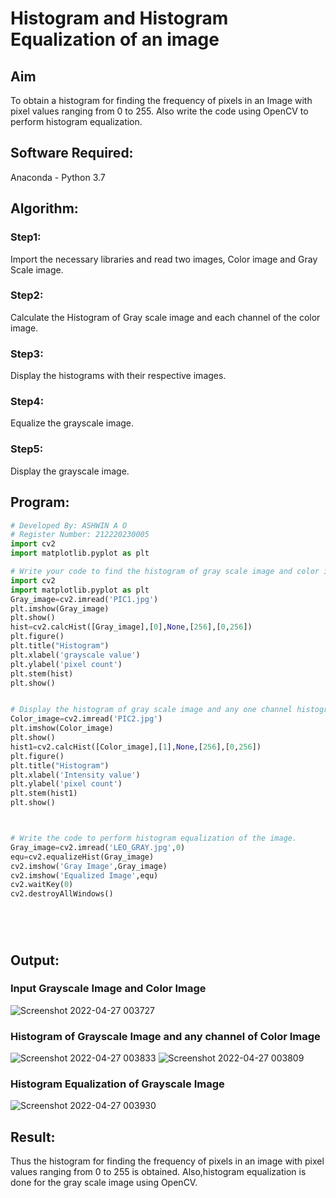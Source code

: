 # Histogram and Histogram Equalization of an image
## Aim
To obtain a histogram for finding the frequency of pixels in an Image with pixel values ranging from 0 to 255. Also write the code using OpenCV to perform histogram equalization.

## Software Required:
Anaconda - Python 3.7

## Algorithm:
### Step1:
Import the necessary libraries and read two images, Color image and Gray Scale image.

### Step2:
Calculate the Histogram of Gray scale image and each channel of the color image.

### Step3:
Display the histograms with their respective images.

### Step4:
Equalize the grayscale image.

### Step5:
Display the grayscale image.


## Program:
```python
# Developed By: ASHWIN A O 
# Register Number: 212220230005
import cv2
import matplotlib.pyplot as plt

# Write your code to find the histogram of gray scale image and color image channels.
import cv2
import matplotlib.pyplot as plt
Gray_image=cv2.imread('PIC1.jpg')
plt.imshow(Gray_image)
plt.show()
hist=cv2.calcHist([Gray_image],[0],None,[256],[0,256])
plt.figure()
plt.title("Histogram")
plt.xlabel('grayscale value')
plt.ylabel('pixel count')
plt.stem(hist)
plt.show()


# Display the histogram of gray scale image and any one channel histogram from color image
Color_image=cv2.imread('PIC2.jpg')
plt.imshow(Color_image)
plt.show()
hist1=cv2.calcHist([Color_image],[1],None,[256],[0,256])
plt.figure()
plt.title("Histogram")
plt.xlabel('Intensity value')
plt.ylabel('pixel count')
plt.stem(hist1)
plt.show()



# Write the code to perform histogram equalization of the image. 
Gray_image=cv2.imread('LEO_GRAY.jpg',0)
equ=cv2.equalizeHist(Gray_image)
cv2.imshow('Gray Image',Gray_image)
cv2.imshow('Equalized Image',equ)
cv2.waitKey(0)
cv2.destroyAllWindows()






```
## Output:
### Input Grayscale Image and Color Image
![Screenshot 2022-04-27 003727](https://user-images.githubusercontent.com/75235601/165374848-6d0ecfc4-cd07-4317-a103-f97bbe79b537.jpg)


### Histogram of Grayscale Image and any channel of Color Image
![Screenshot 2022-04-27 003833](https://user-images.githubusercontent.com/75235601/165374901-2d3170dd-95ac-48c7-806c-d9c615a510bd.jpg)
![Screenshot 2022-04-27 003809](https://user-images.githubusercontent.com/75235601/165374908-3ef2b182-b529-488b-9f9f-789fc390f15e.jpg)



### Histogram Equalization of Grayscale Image

![Screenshot 2022-04-27 003930](https://user-images.githubusercontent.com/75235601/165374940-89b29596-f55e-4e2f-8be4-52e301fca58a.jpg)


## Result: 
Thus the histogram for finding the frequency of pixels in an image with pixel values ranging from 0 to 255 is obtained. Also,histogram equalization is done for the gray scale image using OpenCV.
